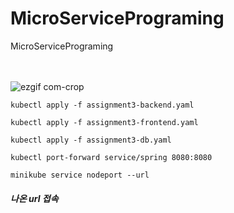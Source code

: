 # MicroServicePrograming
MicroServicePrograming


<br></br>
![ezgif com-crop](https://github.com/van1164/MicroServicePrograming/assets/52437971/308cad17-96de-4995-899c-64354b6c3fc0)

```kubectl apply -f assignment3-backend.yaml```

```kubectl apply -f assignment3-frontend.yaml```

```kubectl apply -f assignment3-db.yaml```

```kubectl port-forward service/spring 8080:8080```

```minikube service nodeport --url ```
##### 나온 url 접속
